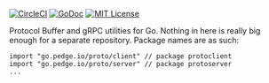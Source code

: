 [![CircleCI](https://circleci.com/gh/peter-edge/go-proto/tree/master.png)](https://circleci.com/gh/peter-edge/go-proto/tree/master)
[![GoDoc](http://img.shields.io/badge/api-godoc-blue.svg)](https://godoc.org/go.pedge.io/proto)
[![MIT License](http://img.shields.io/badge/license-mit-blue.svg)](https://github.com/peter-edge/go-proto/blob/master/LICENSE)

Protocol Buffer and gRPC utilities for Go. Nothing in here is really big
enough for a separate repository. Package names are as such:

```
import "go.pedge.io/proto/client" // package protoclient
import "go.pedge.io/proto/server" // package protoserver
...
```
